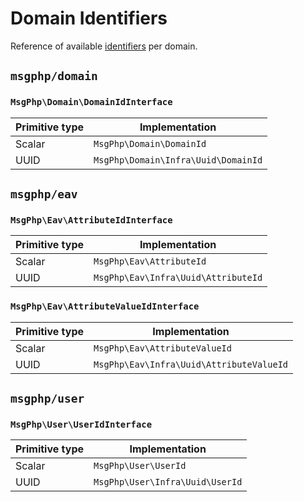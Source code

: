 # Domain Identifiers

Reference of available [identifiers](../ddd/identifiers.md) per domain.

<!--ref-start:identifiers-->
## `msgphp/domain`

### `MsgPhp\Domain\DomainIdInterface`

Primitive type | Implementation
--- | ---
Scalar | `MsgPhp\Domain\DomainId`
UUID | `MsgPhp\Domain\Infra\Uuid\DomainId`

## `msgphp/eav`

### `MsgPhp\Eav\AttributeIdInterface`

Primitive type | Implementation
--- | ---
Scalar | `MsgPhp\Eav\AttributeId`
UUID | `MsgPhp\Eav\Infra\Uuid\AttributeId`

### `MsgPhp\Eav\AttributeValueIdInterface`

Primitive type | Implementation
--- | ---
Scalar | `MsgPhp\Eav\AttributeValueId`
UUID | `MsgPhp\Eav\Infra\Uuid\AttributeValueId`

## `msgphp/user`

### `MsgPhp\User\UserIdInterface`

Primitive type | Implementation
--- | ---
Scalar | `MsgPhp\User\UserId`
UUID | `MsgPhp\User\Infra\Uuid\UserId`

<!--ref-end:identifiers-->
